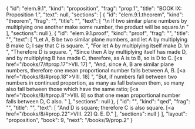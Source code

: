 {
  "id": "elem.9.1",
  "kind": "proposition",
  "frag": "prop.1",
  "title": "BOOK IX: Proposition 1.",
  "text": null,
  "sections": [
    {
      "id": "elem.9.1.theorem",
      "kind": "theorem",
      "frag": "",
      "title": "",
      "text": [
        "\n       If two similar plane numbers by multiplying one another make some number, the product will be square.\n      "
      ],
      "sections": null
    },
    {
      "id": "elem.9.1.proof",
      "kind": "proof",
      "frag": "",
      "title": "",
      "text": [
        "Let A, B be two similar plane numbers, and let A by multiplying B make C; I say that C is square. ",
        "For let A by multiplying itself make D. \n      ",
        "Therefore D is square. ",
        "Since then A by multiplying itself has made D, and by multiplying B has made C, therefore, as A is to B, so is D to C. [<a href=\"/books/7/#prop.17\">VII. 17</a>] ",
        "And, since A, B are similar plane numbers, therefore one mean proportional number falls between A, B. [<a href=\"/books/8/#prop.18\">VIII. 18</a>] ",
        "But, if numbers fall between two numbers in continued proportion, as many as fall between them, so many also fall between those which have the same ratio; [<a href=\"/books/8/#prop.8\">VIII. 8</a>] so that one mean proportional number falls between D, C also. "
      ],
      "sections": null
    },
    {
      "id": "",
      "kind": "qed",
      "frag": "",
      "title": "",
      "text": [
        "And D is square; therefore C is also square. [<a href=\"/books/8/#prop.22\">VIII. 22</a>] Q. E. D."
      ],
      "sections": null
    }
  ],
  "layout": "proposition",
  "book": 9,
  "next": "/books/9/prop.2"
}
